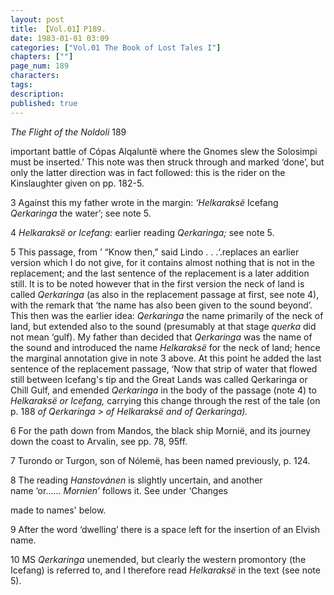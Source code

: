 ```yaml
---
layout: post
title: 【Vol.01】P189.
date: 1983-01-01 03:09
categories: ["Vol.01 The Book of Lost Tales I"]
chapters: [""]
page_num: 189
characters: 
tags: 
description: 
published: true
---
```


<p style="text-indent: 0;">
<I>The Flight of the Noldoli </I>189
</p>

important battle of Cópas Alqaluntë where the Gnomes slew the Solosimpi must be inserted.’ This note was then struck through and marked ‘done’, but only the latter direction was in fact followed: this is the rider on the Kinslaughter given on pp. 182-5.

3  Against this my father wrote in the margin: <I>‘Helkaraksë </I>Icefang <I>Qerkaringa </I>the water’; see note 5.

4 <I>Helkaraksë or Icefang: </I>earlier reading <I>Qerkaringa; </I>see note 5.

5  This passage, from ’ “Know then,” said Lindo . . .‘.replaces an earlier version which I do not give, for it contains almost nothing that is not in the replacement; and the last sentence of the replacement is a later addition still. It is to be noted however that in the first version the neck of land is called <I>Qerkaringa </I>(as also in the replacement passage at first, see note 4), with the remark that ‘the name has also been given to the sound beyond’. This then was the earlier idea: <I>Qerkaringa </I>the name primarily of the neck of land, but extended also to the sound (presumably at that stage <I>querka </I>did not mean ‘gulf). My father than decided that <I>Qerkaringa </I>was the name of the sound and introduced the name <I>Helkaraksë </I>for the neck of land; hence the marginal annotation give in note 3 above. At this point he added the last sentence of the replacement passage, ‘Now that strip of water that flowed still between Icefang's tip and the Great Lands was called Qerkaringa or Chill Gulf, and emended <I>Qerkaringa </I>in the body of the passage (note 4) to <I>Helkaraksë or Icefang, </I>carrying this change through the rest of the tale (on p. 188 <I>of Qerkaringa > of Helkaraksë and of Qerkaringa).</I>

6 For the path down from Mandos, the black ship Mornië, and its journey down the coast to Arvalin, see pp. 78, 95ff.

7 Turondo or Turgon, son of Nólemë, has been named previously, p. 124.

8 The reading <I>Hanstovánen </I>is slightly uncertain, and another<BR>name ‘or...... <I>Mornien’ </I>follows it. See under ‘Changes

made to names' below.

9 After the word ‘dwelling’ there is a space left for the insertion of an Elvish name.

10 MS <I>Qerkaringa </I>unemended, but clearly the western promontory (the Icefang) is referred to, and I therefore read <I>Helkaraksë </I>in the text (see note 5).

